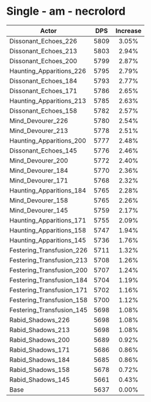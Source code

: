 # Single - am - necrolord
| Actor | DPS | Increase |
|---|:---:|:---:|
|Dissonant_Echoes_226|5809|3.05%|
|Dissonant_Echoes_213|5803|2.94%|
|Dissonant_Echoes_200|5799|2.87%|
|Haunting_Apparitions_226|5795|2.79%|
|Dissonant_Echoes_184|5793|2.77%|
|Dissonant_Echoes_171|5786|2.65%|
|Haunting_Apparitions_213|5785|2.63%|
|Dissonant_Echoes_158|5782|2.57%|
|Mind_Devourer_226|5780|2.54%|
|Mind_Devourer_213|5778|2.51%|
|Haunting_Apparitions_200|5777|2.48%|
|Dissonant_Echoes_145|5776|2.46%|
|Mind_Devourer_200|5772|2.40%|
|Mind_Devourer_184|5770|2.36%|
|Mind_Devourer_171|5768|2.32%|
|Haunting_Apparitions_184|5765|2.28%|
|Mind_Devourer_158|5765|2.26%|
|Mind_Devourer_145|5759|2.17%|
|Haunting_Apparitions_171|5755|2.09%|
|Haunting_Apparitions_158|5747|1.94%|
|Haunting_Apparitions_145|5736|1.76%|
|Festering_Transfusion_226|5711|1.32%|
|Festering_Transfusion_213|5708|1.26%|
|Festering_Transfusion_200|5707|1.24%|
|Festering_Transfusion_184|5704|1.19%|
|Festering_Transfusion_171|5702|1.16%|
|Festering_Transfusion_158|5700|1.12%|
|Festering_Transfusion_145|5698|1.08%|
|Rabid_Shadows_226|5698|1.08%|
|Rabid_Shadows_213|5698|1.08%|
|Rabid_Shadows_200|5689|0.92%|
|Rabid_Shadows_171|5686|0.86%|
|Rabid_Shadows_184|5685|0.86%|
|Rabid_Shadows_158|5678|0.72%|
|Rabid_Shadows_145|5661|0.43%|
|Base|5637|0.00%|
